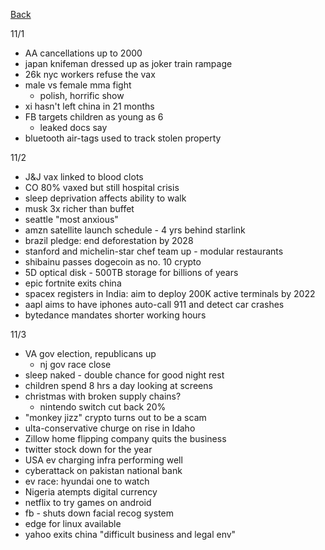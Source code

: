 [Back](./index.md)

11/1

- AA cancellations up to 2000
- japan knifeman dressed up as joker train rampage
- 26k nyc workers refuse the vax
- male vs female mma fight 
  - polish, horrific show
- xi hasn't left china in 21 months
- FB targets children as young as 6 
  - leaked docs say
- bluetooth air-tags used to track stolen property


11/2

- J&J vax linked to blood clots 
- CO 80% vaxed but still hospital crisis 
- sleep deprivation affects ability to walk 
- musk 3x richer than buffet 
- seattle "most anxious"
- amzn satellite launch schedule - 4 yrs behind starlink
- brazil pledge: end deforestation by 2028
- stanford and michelin-star chef team up - modular restaurants 
- shibainu passes dogecoin as no. 10 crypto 
- 5D optical disk - 500TB storage for billions of years 
- epic fortnite exits china 
- spacex registers in India: aim to deploy 200K active terminals by 2022
- aapl aims to have iphones auto-call 911 and detect car crashes
- bytedance mandates shorter working hours

11/3

- VA gov election, republicans up 
  - nj gov race close
- sleep naked - double chance for good night rest
- children spend 8 hrs a day looking at screens 
- christmas with broken supply chains?
  - nintendo switch cut back 20%
- "monkey jizz" crypto turns out to be a scam
- ulta-conservative churge on rise in Idaho 
- Zillow home flipping company quits the business 
- twitter stock down for the year 
- USA ev charging infra performing well
- cyberattack on pakistan national bank
- ev race: hyundai one to watch
- Nigeria atempts digital currency 
- netflix to try games on android
- fb - shuts down facial recog system 
- edge for linux available 
- yahoo exits china "difficult business and legal env"